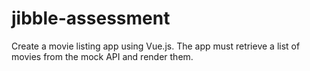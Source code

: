 # jibble-assessment
Create a movie listing app using Vue.js. The app must retrieve a list of movies from the mock API and render them.
